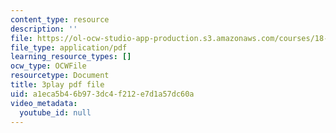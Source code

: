 ```yaml
---
content_type: resource
description: ''
file: https://ol-ocw-studio-app-production.s3.amazonaws.com/courses/18-06sc-linear-algebra-fall-2011/a1eca5b46b973dc4f212e7d1a57dc60a_OsHY7ycgbaE.pdf
file_type: application/pdf
learning_resource_types: []
ocw_type: OCWFile
resourcetype: Document
title: 3play pdf file
uid: a1eca5b4-6b97-3dc4-f212-e7d1a57dc60a
video_metadata:
  youtube_id: null
---
```

